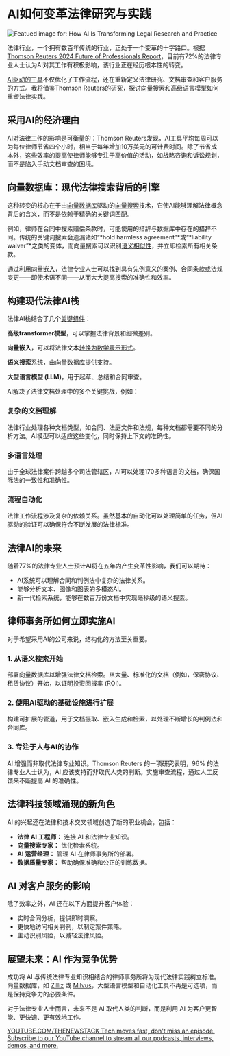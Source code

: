 # AI如何变革法律研究与实践

![Featued image for: How AI Is Transforming Legal Research and Practice](https://cdn.thenewstack.io/media/2025/02/a848456f-ai-transforming-legal-research-practice-1024x576.jpg)

法律行业，一个拥有数百年传统的行业，正处于一个变革的十字路口。根据[Thomson Reuters 2024 Future of Professionals Report](https://legal.thomsonreuters.com/blog/how-ai-is-transforming-the-legal-profession/)，目前有72%的法律专业人士认为AI对其工作有积极影响，该行业正在经历根本性的转变。

[AI驱动的工具](https://thenewstack.io/favorite-ai-tools-of-developers-and-tips-for-using-them/)不仅优化了工作流程，还在重新定义法律研究、文档审查和客户服务的方式。我将借鉴Thomson Reuters的研究，探讨向量搜索和高级语言模型如何重塑法律实践。

## 采用AI的经济理由

AI对法律工作的影响是可衡量的：Thomson Reuters发现，AI工具平均每周可以为每位律师节省四个小时，相当于每年增加10万美元的可计费时间。除了节省成本外，这些效率的提高使律师能够专注于高价值的活动，如战略咨询和诉讼规划，而不是陷入手动文档审查的困境。

## 向量数据库：现代法律搜索背后的引擎

这种转变的核心在于由[向量数据库](https://zilliz.com/learn/what-is-vector-database?utm_source=vendor&utm_medium=referral&utm_campaign=2025-02-03_blog_legal-ai-revolution_tns)驱动的[向量搜索](https://zilliz.com/learn/vector-similarity-search?utm_source=vendor&utm_medium=referral&utm_campaign=2025-02-03_blog_legal-ai-revolution_tns)技术，它使AI能够理解法律概念背后的含义，而不是依赖于精确的关键词匹配。

例如，律师在合同中搜索赔偿条款时，可能使用的措辞与数据库中存在的措辞不同。传统的关键词搜索会遗漏诸如“*hold harmless agreement”*或“*liability waiver”*之类的变体，而向量搜索可以识别[语义相似性](https://zilliz.com/glossary/semantic-similarity?utm_source=vendor&utm_medium=referral&utm_campaign=2025-02-03_blog_legal-ai-revolution_tns)，并立即检索所有相关条款。

通过利用[向量嵌入](https://zilliz.com/glossary/vector-embeddings?utm_source=vendor&utm_medium=referral&utm_campaign=2025-02-03_blog_legal-ai-revolution_tns)，法律专业人士可以找到具有先例意义的案例、合同条款或法规变更——即使术语不同——从而大大提高搜索的准确性和效率。

## 构建现代法律AI栈

法律AI栈结合了几个[关键组件](https://thenewstack.io/build-an-ai-powered-question-answering-application)：

**高级transformer模型**，可以掌握法律背景和细微差别。

**向量嵌入**，可以将法律文本[转换为数学表示形式](https://thenewstack.io/vector-embeddings-explained-a-beginners-guide-to-powerful-ai)。

**语义搜索**系统，由向量数据库提供支持。

**大型语言模型 (LLM)**，用于起草、总结和合同审查。

AI解决了法律文档处理中的多个关键挑战，例如：

### 复杂的文档理解

法律行业处理各种文档类型，如合同、法庭文件和法规，每种文档都需要不同的分析方法。AI模型可以适应这些变化，同时保持上下文的准确性。

### 多语言处理

由于全球法律案件跨越多个司法管辖区，AI可以处理170多种语言的文档，确保国际法的一致性和准确性。

### 流程自动化

法律工作流程涉及复杂的依赖关系。虽然基本的自动化可以处理简单的任务，但AI驱动的验证可以确保符合不断发展的法律标准。

## 法律AI的未来

随着77%的法律专业人士预计AI将在五年内产生变革性影响，我们可以期待：

- AI系统可以理解合同和判例法中复杂的法律关系。
- 能够分析文本、图像和图表的多模态AI。
- 新一代检索系统，能够在数百万份文档中实现毫秒级的语义搜索。

## 律师事务所如何立即实施AI

对于希望采用AI的公司来说，结构化的方法至关重要。

### 1. 从语义搜索开始

部署向量数据库以增强法律文档检索。从大量、标准化的文档（例如，保密协议、租赁协议）开始，以证明投资回报率 (ROI)。

### 2. 使用AI驱动的基础设施进行扩展

构建可扩展的管道，用于文档摄取、嵌入生成和检索，以处理不断增长的判例法和合同库。

### 3. 专注于人与AI的协作
AI 增强而非取代法律专业知识。Thomson Reuters 的一项研究表明，96% 的法律专业人士认为，AI 应该支持而非取代人类的判断。实施审查流程，通过人工反馈来不断提高 AI 的准确性。

## 法律科技领域涌现的新角色

AI 的兴起还在法律和技术交叉领域创造了新的职业机会，包括：

*   **法律 AI 工程师：** 连接 AI 和法律专业知识。
*   **向量搜索专家：** 优化检索系统。
*   **AI 运营经理：** 管理 AI 在律师事务所的部署。
*   **数据质量专家：** 帮助确保准确和公正的训练数据。

## AI 对客户服务的影响

除了效率之外，AI 还在以下方面提升客户体验：

*   实时合同分析，提供即时洞察。
*   更快地访问相关判例，以制定案件策略。
*   主动识别风险，以减轻法律风险。

## 展望未来：AI 作为竞争优势

成功将 AI 与传统法律专业知识相结合的律师事务所将为现代法律实践树立标准。向量数据库，如 [Zilliz](https://zilliz.com/?utm_source=vendor&utm_medium=referral&utm_campaign=2025-02-03_blog_legal-ai-revolution_tns) 或 [Milvus](https://zilliz.com/what-is-milvus?utm_source=vendor&utm_medium=referral&utm_campaign=2025-02-03_blog_legal-ai-revolution_tns)，大型语言模型和自动化工具不再是可选项，而是保持竞争力的必要条件。

对于法律专业人士而言，未来不是 AI 取代人类的判断，而是利用 AI 为客户更智能、更快速、更有效地工作。

[
YOUTUBE.COM/THENEWSTACK
Tech moves fast, don't miss an episode. Subscribe to our YouTube
channel to stream all our podcasts, interviews, demos, and more.
](https://youtube.com/thenewstack?sub_confirmation=1)